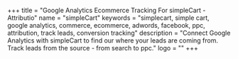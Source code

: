 +++
title = "Google Analytics Ecommerce Tracking For simpleCart - Attributio"
name = "simpleCart"
keywords = "simplecart, simple cart, google analytics, commerce, ecommerce, adwords, facebook, ppc, attribution, track leads, conversion tracking"
description = "Connect Google Analytics with simpleCart to find our where your leads are coming from. Track leads from the source - from search to ppc."
logo = ""
+++

